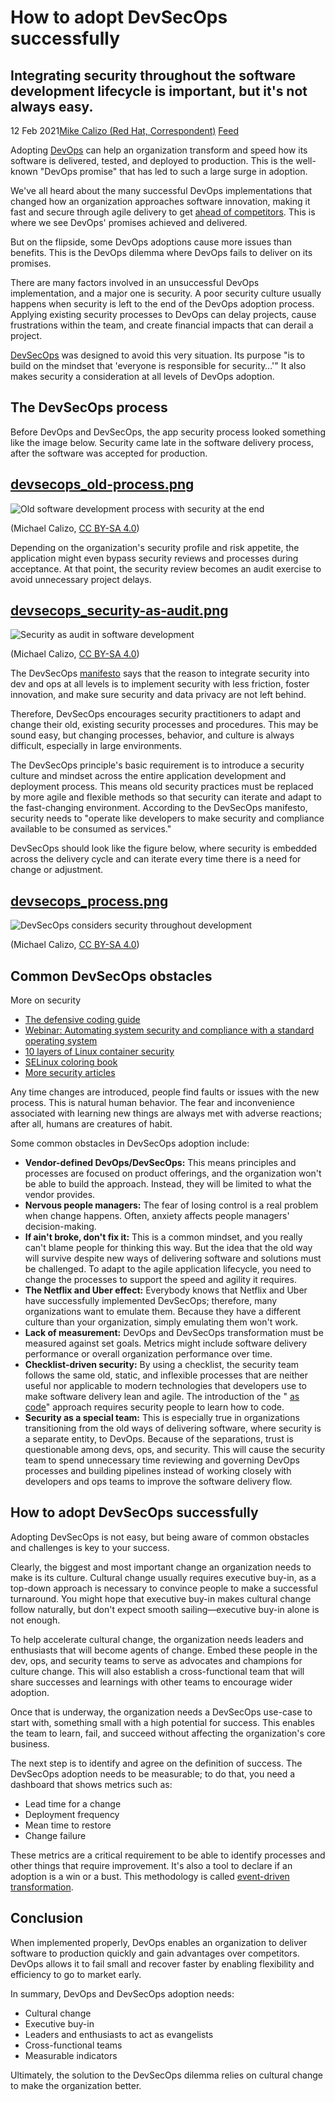 # How to adopt DevSecOps successfully

## Integrating security throughout the software development lifecycle is important, but it's not always easy.

12 Feb 2021[Mike Calizo (Red Hat, Correspondent)](http://opensource.com/users/mcalizo "View user profile.") [Feed](http://opensource.com/user/456981/feed)


Adopting [DevOps](https://opensource.com/resources/devops) can help an organization transform and speed how its software is delivered, tested, and deployed to production. This is the well-known "DevOps promise" that has led to such a large surge in adoption.

We've all heard about the many successful DevOps implementations that changed how an organization approaches software innovation, making it fast and secure through agile delivery to get [ahead of competitors](https://www.imd.org/research-knowledge/articles/the-battle-for-digital-disruption-startups-vs-incumbents/). This is where we see DevOps' promises achieved and delivered.

But on the flipside, some DevOps adoptions cause more issues than benefits. This is the DevOps dilemma where DevOps fails to deliver on its promises.

There are many factors involved in an unsuccessful DevOps implementation, and a major one is security. A poor security culture usually happens when security is left to the end of the DevOps adoption process. Applying existing security processes to DevOps can delay projects, cause frustrations within the team, and create financial impacts that can derail a project.

[DevSecOps](http://www.devsecops.org/blog/2015/2/15/what-is-devsecops) was designed to avoid this very situation. Its purpose "is to build on the mindset that 'everyone is responsible for security…'" It also makes security a consideration at all levels of DevOps adoption.

## The DevSecOps process

Before DevOps and DevSecOps, the app security process looked something like the image below. Security came late in the software delivery process, after the software was accepted for production.

## [devsecops\_old-process.png](http://opensource.com/file/494846)

![Old software development process with security at the end](https://opensource.com/sites/default/files/uploads/devsecops_old-process.png)

(Michael Calizo, [CC BY-SA 4.0](https://creativecommons.org/licenses/by-sa/4.0/))

Depending on the organization's security profile and risk appetite, the application might even bypass security reviews and processes during acceptance. At that point, the security review becomes an audit exercise to avoid unnecessary project delays.

## [devsecops\_security-as-audit.png](http://opensource.com/file/494851)

![Security as audit in software development](https://opensource.com/sites/default/files/uploads/devsecops_security-as-audit.png)

(Michael Calizo, [CC BY-SA 4.0](https://creativecommons.org/licenses/by-sa/4.0/))

The DevSecOps [manifesto](https://www.devsecops.org/) says that the reason to integrate security into dev and ops at all levels is to implement security with less friction, foster innovation, and make sure security and data privacy are not left behind.

Therefore, DevSecOps encourages security practitioners to adapt and change their old, existing security processes and procedures. This may be sound easy, but changing processes, behavior, and culture is always difficult, especially in large environments.

The DevSecOps principle's basic requirement is to introduce a security culture and mindset across the entire application development and deployment process. This means old security practices must be replaced by more agile and flexible methods so that security can iterate and adapt to the fast-changing environment. According to the DevSecOps manifesto, security needs to "operate like developers to make security and compliance available to be consumed as services."

DevSecOps should look like the figure below, where security is embedded across the delivery cycle and can iterate every time there is a need for change or adjustment.

## [devsecops\_process.png](http://opensource.com/file/494856)

![DevSecOps considers security throughout development](https://opensource.com/sites/default/files/uploads/devsecops_process.png)

(Michael Calizo, [CC BY-SA 4.0](https://creativecommons.org/licenses/by-sa/4.0/))

## Common DevSecOps obstacles

More on security

- [The defensive coding guide](https://developers.redhat.com/articles/defensive-coding-guide/?intcmp=70160000000h1s6AAA)
- [Webinar: Automating system security and compliance with a standard operating system](https://www.redhat.com/en/events/webinar/automating-system-security-and-compliance-standard-operating-system?intcmp=70160000000h1s6AAA)
- [10 layers of Linux container security](https://www.redhat.com/en/resources/container-security-openshift-cloud-devops-whitepaper?intcmp=70160000000h1s6AAA)
- [SELinux coloring book](https://developers.redhat.com/books/selinux-coloring-book?intcmp=70160000000h1s6AAA)
- [More security articles](https://opensource.com/tags/security?intcmp=70160000000h1s6AAA)

Any time changes are introduced, people find faults or issues with the new process. This is natural human behavior. The fear and inconvenience associated with learning new things are always met with adverse reactions; after all, humans are creatures of habit.

Some common obstacles in DevSecOps adoption include:

- **Vendor-defined DevOps/DevSecOps:** This means principles and processes are focused on product offerings, and the organization won't be able to build the approach. Instead, they will be limited to what the vendor provides.
- **Nervous people managers:** The fear of losing control is a real problem when change happens. Often, anxiety affects people managers' decision-making.
- **If ain't broke, don't fix it:** This is a common mindset, and you really can't blame people for thinking this way. But the idea that the old way will survive despite new ways of delivering software and solutions must be challenged. To adapt to the agile application lifecycle, you need to change the processes to support the speed and agility it requires.
- **The Netflix and Uber effect:** Everybody knows that Netflix and Uber have successfully implemented DevSecOps; therefore, many organizations want to emulate them. Because they have a different culture than your organization, simply emulating them won't work.
- **Lack of measurement:** DevOps and DevSecOps transformation must be measured against set goals. Metrics might include software delivery performance or overall organization performance over time.
- **Checklist-driven security:** By using a checklist, the security team follows the same old, static, and inflexible processes that are neither useful nor applicable to modern technologies that developers use to make software delivery lean and agile. The introduction of the " [as code](https://www.oreilly.com/library/view/devopssec/9781491971413/ch04.html)" approach requires security people to learn how to code.
- **Security as a special team:** This is especially true in organizations transitioning from the old ways of delivering software, where security is a separate entity, to DevOps. Because of the separations, trust is questionable among devs, ops, and security. This will cause the security team to spend unnecessary time reviewing and governing DevOps processes and building pipelines instead of working closely with developers and ops teams to improve the software delivery flow.

## How to adopt DevSecOps successfully

Adopting DevSecOps is not easy, but being aware of common obstacles and challenges is key to your success.

Clearly, the biggest and most important change an organization needs to make is its culture. Cultural change usually requires executive buy-in, as a top-down approach is necessary to convince people to make a successful turnaround. You might hope that executive buy-in makes cultural change follow naturally, but don't expect smooth sailing—executive buy-in alone is not enough.

To help accelerate cultural change, the organization needs leaders and enthusiasts that will become agents of change. Embed these people in the dev, ops, and security teams to serve as advocates and champions for culture change. This will also establish a cross-functional team that will share successes and learnings with other teams to encourage wider adoption.

Once that is underway, the organization needs a DevSecOps use-case to start with, something small with a high potential for success. This enables the team to learn, fail, and succeed without affecting the organization's core business.

The next step is to identify and agree on the definition of success. The DevSecOps adoption needs to be measurable; to do that, you need a dashboard that shows metrics such as:

- Lead time for a change
- Deployment frequency
- Mean time to restore
- Change failure

These metrics are a critical requirement to be able to identify processes and other things that require improvement. It's also a tool to declare if an adoption is a win or a bust. This methodology is called [event-driven transformation](https://www.openshift.com/blog/exploring-a-metrics-driven-approach-to-transformation).

## Conclusion

When implemented properly, DevOps enables an organization to deliver software to production quickly and gain advantages over competitors. DevOps allows it to fail small and recover faster by enabling flexibility and efficiency to go to market early.

In summary, DevOps and DevSecOps adoption needs:

- Cultural change
- Executive buy-in
- Leaders and enthusiasts to act as evangelists
- Cross-functional teams
- Measurable indicators

Ultimately, the solution to the DevSecOps dilemma relies on cultural change to make the organization better.
